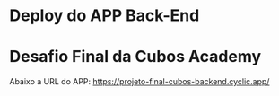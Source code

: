 # Deploy do APP Back-End 

# Desafio Final da Cubos Academy 

Abaixo a URL do APP:
https://projeto-final-cubos-backend.cyclic.app/